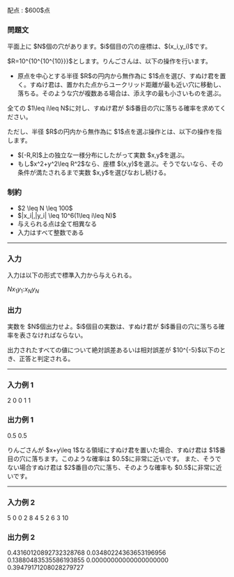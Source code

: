 
<div>

<span>

<span>

<p>
配点 : $600$点
</p>

<div>

<section>

### **問題文**

<p>
平面上に $N$個の穴があります。$i$個目の穴の座標は、$(x_i,y_i)$です。
</p>

<p>
$R=10^{10^{10^{10}}}$とします。りんごさんは、以下の操作を行います。
</p>

<ul>

<li>
原点を中心とする半径 $R$の円内から無作為に $1$点を選び、すぬけ君を置く。すぬけ君は、置かれた点からユークリッド距離が最も近い穴に移動し、落ちる。そのような穴が複数ある場合は、添え字の最も小さいものを選ぶ。
</li>

</ul>

<p>
全ての $1\leq i\leq N$に対し、すぬけ君が $i$番目の穴に落ちる確率を求めてください。
</p>

<p>
ただし、半径 $R$の円内から無作為に $1$点を選ぶ操作とは、以下の操作を指します。
</p>

<ul>

<li>
$[-R,R]$上の独立な一様分布にしたがって実数 $x,y$を選ぶ。
</li>

<li>
もし$x^2+y^2\leq R^2$なら、座標 $(x,y)$を選ぶ。そうでないなら、その条件が満たされるまで実数 $x,y$を選びなおし続ける。
</li>

</ul>

</section>

</div>

<div>

<section>

### **制約**

<ul>

<li>
$2 \leq N \leq 100$
</li>

<li>
$|x_i|,|y_i| \leq 10^6(1\leq i\leq N)$
</li>

<li>
与えられる点は全て相異なる
</li>

<li>
入力はすべて整数である
</li>

</ul>

</section>

</div>

---

<div>

<div>

<section>

### **入力**

<p>
入力は以下の形式で標準入力から与えられる。
</p>

<div>

$N$$x_1$$y_1$$:$$x_N$$y_N$
</div>

</section>

</div>

<div>

<section>

### **出力**

<p>
実数を $N$個出力せよ。$i$個目の実数は、すぬけ君が $i$番目の穴に落ちる確率を表さなければならない。
</p>

<p>
出力されたすべての値について絶対誤差あるいは相対誤差が $10^{-5}$以下のとき、正答と判定される。
</p>

</section>

</div>

</div>

---

<div>

<section>

### **入力例 1**

<div>

2
0 0
1 1

</div>

</section>

</div>

<div>

<section>

### **出力例 1**

<div>

0.5
0.5

</div>

<p>
りんごさんが $x+y\leq 1$なる領域にすぬけ君を置いた場合、すぬけ君は $1$番目の穴に落ちます。このような確率は $0.5$に非常に近いです。
また、そうでない場合すぬけ君は $2$番目の穴に落ち、そのような確率も $0.5$に非常に近いです。
</p>

</section>

</div>

---

<div>

<section>

### **入力例 2**

<div>

5
0 0
2 8
4 5
2 6
3 10

</div>

</section>

</div>

<div>

<section>

### **出力例 2**

<div>

0.43160120892732328768
0.03480224363653196956
0.13880483535586193855
0.00000000000000000000
0.39479171208028279727

</div>

</section>

</div>

</span>

</span>

</div>
